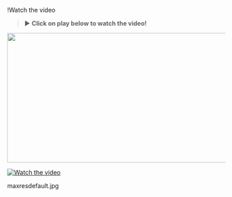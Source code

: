 !Watch the video

> :arrow_forward: **Click on play below to watch the video!**

[<img src="[https://img.youtube.com/vi/8RrYqJJq8sM/](https://www.freepnglogos.com/uploads/youtube-play-button/youtube-red-play-button-hd-glossy-icon-10.png)/maxresdefault.jpg" width="600" height="300"
/>](https://www.youtube.com/embed/8RrYqJJq8sM)

[![Watch the video](https://img.youtube.com/vi/8RrYqJJq8sM/maxresdefault.jpg)](https://www.youtube.com/embed/8RrYqJJq8sM)



maxresdefault.jpg
